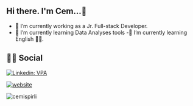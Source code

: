 ## Hi there. I'm Cem...:wave:
- :telescope: I’m currently working as a Jr. Full-stack Developer.
- :seedling: I’m currently learning Data Analyses tools
-🌱 I’m currently learning English 🤦‍♂.
## :man::woman: Social
[![Linkedin: VPA](https://img.shields.io/badge/linkedin-%230077B5.svg?&style=for-the-badge&logo=linkedin&logoColor=white)](https://www.linkedin.com/in/cemispirli/)

[![website](https://img.shields.io/badge/gmail-f1f2f6.svg?&style=for-the-badge&logo=gmail&logoColor=red)](mailto:cemispirli08@gmail.com)

<p align="left"> <img src="https://komarev.com/ghpvc/?username=cemispirli" alt="cemispirli" /> </p>